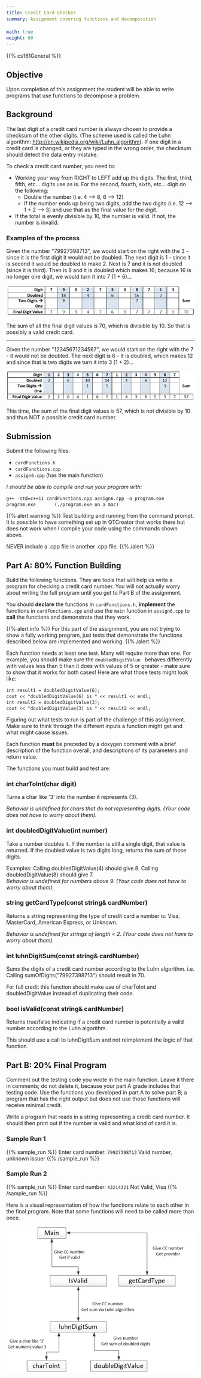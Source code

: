 ```yaml
---
title: Credit Card Checker
summary: Assignment covering functions and decomposition

math: true
weight: 60
---
```


{{% cs161General %}}

## Objective

Upon completion of this assignment the student will be able to write
programs that use functions to decompose a problem.

## Background

The last digit of a credit card number is always chosen to provide a checksum of the other digits.
(The scheme used is called the Luhn algorithm: http://en.wikipedia.org/wiki/Luhn_algorithm).
If one digit in a credit card is changed, or they are typed in the wrong order, the checksum
should detect the data entry mistake.

To check a credit card number, you need to:

* Working your way from RIGHT to LEFT add up the digits. The first, third, fifth, etc... digits
use as is. For the second, fourth, sixth, etc... digit do the following:
  * Double the number (i.e. 4 --> 8,  6 --> 12)
  * If the number ends up being two digits, add the two digits (i.e. 12 --> 1 + 2 --> 3)
  and use that as the final value for the digit.
* If the total is evenly divisible by 10, the number is valid. If not, the number is invalid.

### Examples of the process

Given the number "79927398713", we would start on the right with the 3 - since it is the first digit
it would not be doubled. The next digit is 1 - since it is second it would be doubled to make 2.
Next is 7 and it is not doubled (since it is third). Then is 8 and it is doubled which makes 16; because
16 is no longer one digit, we would turn it into 7 (1 + 6)...

![Example of decoding 79927398713](cc_example1.png)

The sum of all the final digit values is 70, which is divisible by 10. So that is possibly
a valid credit card.

-------------------------------

Given the number "12345671234567", we would start on the right with the 7 - it would not be doubled.
The next digit is 6 - it is doubled, which makes 12 and since that is two digits we turn it into 3
(1 + 2)...

![Example of decoding 12345671234567](cc_example2.png)

This time, the sum of the final digit values is 57, which is not divisible by 10 and thus
NOT a possible credit card number.

## Submission

Submit the following files:

* `cardFunctions.h`
* `cardFunctions.cpp`
* `assign6.cpp`  (has the main function)

*I should be able to compile and run your program with:*

    g++ -std=c++11 cardFunctions.cpp assign6.cpp -o program.exe
    program.exe       (./program.exe on a mac)

{{% alert warning %}}
Test building and running from the command prompt. It is possible to have something set up
in QTCreator that works there but does not work when I compile your code using the
commands shown above.

NEVER include a .cpp file in another .cpp file.
{{% /alert %}}

## Part A: 80% Function Building

Build the following functions. They are tools that will help us write a program for checking
a credit card number. You will not actually worry about writing the full program until you
get to Part B of the assignment.

You should **declare** the functions in `cardFunctions.h`,
**implement** the functions in `cardFunctions.cpp` and use the `main`
function in `assign6.cpp` to **call** the functions and demonstrate
that they work.

{{% alert info %}}
For this part of the assignment, you are not trying to
show a fully working program, just tests that demonstrate the functions
described below are implemented and working.
{{% /alert %}}

Each function needs at least one test. Many will require more than one.
For example, you should make sure the `doubledDigitValue ` behaves differently
with values less than 5 than it does with values of 5 or greater - make sure
to show that it works for both cases! Here are what those tests might look like:

```
int result1 = doubledDigitValue(6);
cout << "doubledDigitValue(6) is " << result1 << endl; 
int result2 = doubledDigitValue(3);
cout << "doubledDigitValue(3) is " << result2 << endl;
```

Figuring out what tests to run is part of the challenge of this assignment.
Make sure to think through the different inputs a function might get
and what might cause issues.

Each function **must** be preceded by a doxygen comment with a brief
description of the function overall, and descriptions of its parameters
and return value.

The functions you must build and test are:

### int charToInt(char digit)

Turns a char like '3' into the number it represents (3).

*Behavior is undefined for chars that do not representing digits. (Your code does not have to
worry about them).*

### int doubledDigitValue(int number)

Take a number doubles it. If the number is still a single digit, that value is returned.
If the doubled value is two digits long, returns the sum of those digits.

Examples: Calling doubledDigitValue(4) should give 8. Calling doubledDigitValue(8) should give 7.  
*Behavior is undefined for numbers above 9. (Your code does not have to worry about them).*

### string getCardType(const string& cardNumber)

Returns a string representing the type of credit card a number is: Visa, MasterCard,
American Express, or Unknown.

*Behavior is undefined for strings of length < 2. (Your code does not have to worry about them).*

### int luhnDigitSum(const string& cardNumber)

Sums the digits of a credit card number according to the Luhn algorithm. i.e.
Calling sumOfDigits("79927398713") should result in 70.

For full credit this function should make use of charToInt and doubledDigitValue instead
of duplicating their code.

### bool isValid(const string& cardNumber)

Returns true/false indicating if a credit card number is potentially a valid number
according to the Luhn algorithm.

This should use a call to luhnDigitSum and not reimplement the logic of that function.

## Part B: 20% Final Program

Comment out the testing code you wrote in the main function. Leave it
there in comments; do not delete it, because your part A grade includes
that testing code. Use the functions you developed in part A to solve
part B; a program that has the right output but does not use those
functions will receive minimal credit.

Write a program that reads in a string representing a credit card number.
It should then print out if the number is valid and what kind of card it is. 

### Sample Run 1
{{% sample_run %}}
Enter card number: `79927398713`
Valid number, unknown issuer
{{% /sample_run %}}

### Sample Run 2
{{% sample_run %}}
Enter card number: `43214321`
Not Valid, Visa
{{% /sample_run %}}

Here is a visual representation of how the functions relate to each
other in the final program. Note that some functions will need to be
called more than once.

![call graph](call_graph.png)
